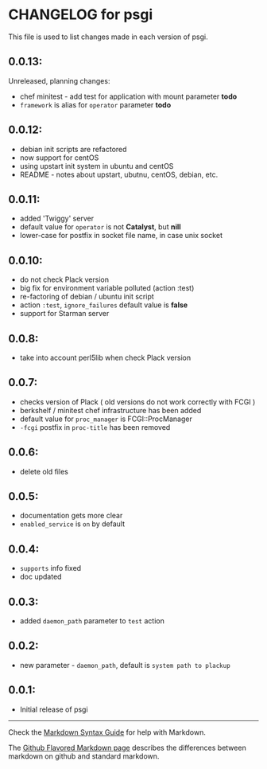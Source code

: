 # CHANGELOG for psgi

This file is used to list changes made in each version of psgi.

## 0.0.13:
Unreleased, planning changes:
* chef minitest -  add test for application with mount parameter **todo**
* `framework` is alias for `operator` parameter **todo**

## 0.0.12:
* debian init scripts are refactored
* now support for centOS
* using upstart init system in ubuntu and centOS
* README - notes about upstart, ubutnu, centOS, debian, etc.

## 0.0.11:
* added 'Twiggy' server
* default value for `operator` is not **Catalyst**, but **nill**
* lower-case for postfix in socket file name, in case unix socket

## 0.0.10:
* do not check Plack version
* big fix for environment variable polluted (action :test)
* re-factoring of debian / ubuntu init script
* action `:test`, `ignore_failures` default value is **false**  
* support for Starman server


## 0.0.8:
* take into account perl5lib when check Plack version

## 0.0.7:
* checks version of Plack ( old versions do not work correctly with FCGI )
* berkshelf / minitest chef infrastructure has been added
* default value for `proc_manager` is FCGI::ProcManager
* `-fcgi` postfix in `proc-title` has been removed

## 0.0.6:
* delete old files

## 0.0.5:
* documentation gets more clear
* `enabled_service` is `on` by default 

## 0.0.4:
* `supports` info fixed
* doc updated 

## 0.0.3:
* added `daemon_path` parameter to `test` action

## 0.0.2:
* new parameter - `daemon_path`, default is `system path to plackup`

## 0.0.1:

* Initial release of psgi

- - - 
Check the [Markdown Syntax Guide](http://daringfireball.net/projects/markdown/syntax) for help with Markdown.

The [Github Flavored Markdown page](http://github.github.com/github-flavored-markdown/) describes the differences between markdown on github and standard markdown.
